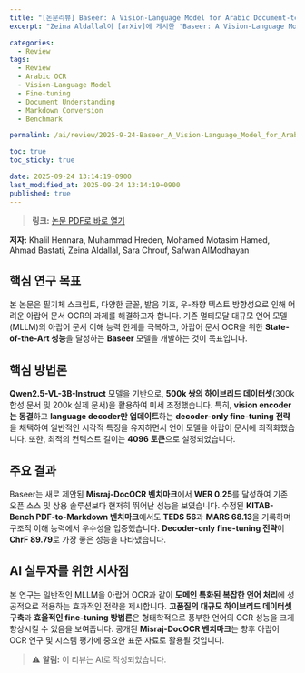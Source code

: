 ```yaml
---
title: "[논문리뷰] Baseer: A Vision-Language Model for Arabic Document-to-Markdown OCR"
excerpt: "Zeina Aldallal이 [arXiv]에 게시한 'Baseer: A Vision-Language Model for Arabic Document-to-Markdown OCR' 논문에 대한 자세한 리뷰입니다."

categories:
  - Review
tags:
  - Review
  - Arabic OCR
  - Vision-Language Model
  - Fine-tuning
  - Document Understanding
  - Markdown Conversion
  - Benchmark

permalink: /ai/review/2025-9-24-Baseer_A_Vision-Language_Model_for_Arabic_Document-to-Markdown_OCR/

toc: true
toc_sticky: true

date: 2025-09-24 13:14:19+0900
last_modified_at: 2025-09-24 13:14:19+0900
published: true
---
```

> **링크:** [논문 PDF로 바로 열기](https://arxiv.org/abs/2509.18174)

**저자:** Khalil Hennara, Muhammad Hreden, Mohamed Motasim Hamed, Ahmad Bastati, Zeina Aldallal, Sara Chrouf, Safwan AlModhayan



## 핵심 연구 목표
본 논문은 필기체 스크립트, 다양한 글꼴, 발음 기호, 우-좌향 텍스트 방향성으로 인해 어려운 아랍어 문서 OCR의 과제를 해결하고자 합니다. 기존 멀티모달 대규모 언어 모델(MLLM)의 아랍어 문서 이해 능력 한계를 극복하고, 아랍어 문서 OCR을 위한 **State-of-the-Art 성능**을 달성하는 **Baseer** 모델을 개발하는 것이 목표입니다.

## 핵심 방법론
**Qwen2.5-VL-3B-Instruct** 모델을 기반으로, **500k 쌍의 하이브리드 데이터셋**(300k 합성 문서 및 200k 실제 문서)을 활용하여 미세 조정했습니다. 특히, **vision encoder는 동결**하고 **language decoder만 업데이트**하는 **decoder-only fine-tuning 전략**을 채택하여 일반적인 시각적 특징을 유지하면서 언어 모델을 아랍어 문서에 최적화했습니다. 또한, 최적의 컨텍스트 길이는 **4096 토큰**으로 설정되었습니다.

## 주요 결과
Baseer는 새로 제안된 **Misraj-DocOCR 벤치마크**에서 **WER 0.25**를 달성하여 기존 오픈 소스 및 상용 솔루션보다 현저히 뛰어난 성능을 보였습니다. 수정된 **KITAB-Bench PDF-to-Markdown 벤치마크**에서도 **TEDS 56**과 **MARS 68.13**을 기록하며 구조적 이해 능력에서 우수성을 입증했습니다. **Decoder-only fine-tuning 전략**이 **ChrF 89.79**로 가장 좋은 성능을 나타냈습니다.

## AI 실무자를 위한 시사점
본 연구는 일반적인 MLLM을 아랍어 OCR과 같이 **도메인 특화된 복잡한 언어 처리**에 성공적으로 적용하는 효과적인 전략을 제시합니다. **고품질의 대규모 하이브리드 데이터셋 구축**과 **효율적인 fine-tuning 방법론**은 형태학적으로 풍부한 언어의 OCR 성능을 크게 향상시킬 수 있음을 보여줍니다. 공개된 **Misraj-DocOCR 벤치마크**는 향후 아랍어 OCR 연구 및 시스템 평가에 중요한 표준 자료로 활용될 것입니다.

> ⚠️ **알림:** 이 리뷰는 AI로 작성되었습니다.